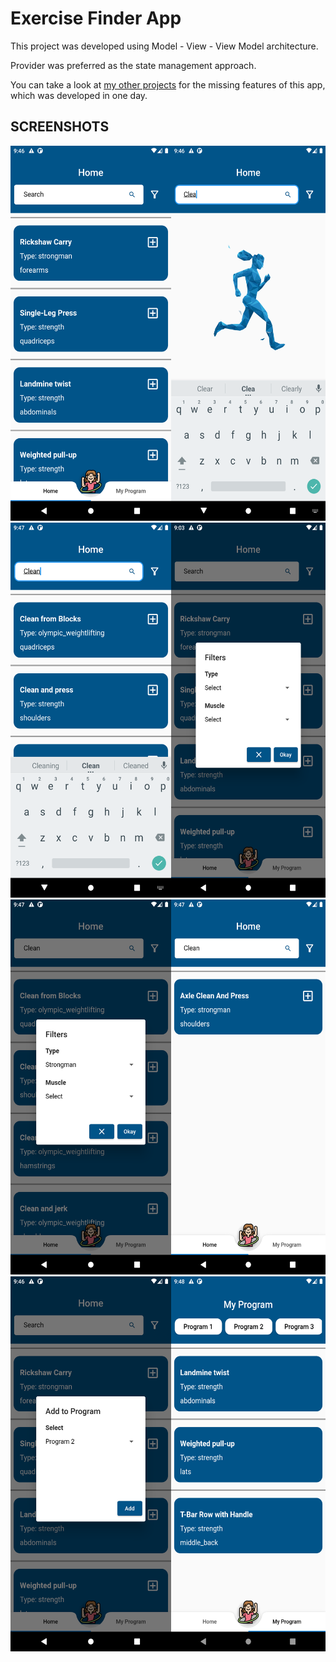 # Exercise Finder App

This project was developed using Model - View - View Model architecture.

Provider was preferred as the state management approach.

You can take a look at  <a href="https://github.com/erdemsaray"> my other projects<a> for the missing features of this app, which was developed in one day.

## SCREENSHOTS
<!-- First Row -->
<div style="display: flex;">
    <a href="project-images/1.png">
        <img src="project-images/1.png" alt="drawing" height="600em" style="margin-right: 10px;">
    </a>
    <a href="project-images/2.png">
        <img src="project-images/2.png" alt="drawing" height="600em">
    </a>
</div>

<!-- Second Row -->
<div style="display: flex;">
    <a href="project-images/3.png">
        <img src="project-images/3.png" alt="drawing" height="600em" style="margin-right: 10px;">
    </a>
    <a href="project-images/4.png">
        <img src="project-images/4.png" alt="drawing" height="600em">
    </a>
</div>

<!-- Third Row -->
<div style="display: flex;">
    <a href="project-images/5.png">
        <img src="project-images/5.png" alt="drawing" height="600em" style="margin-right: 10px;">
    </a>
    <a href="project-images/6.png">
        <img src="project-images/6.png" alt="drawing" height="600em">
    </a>
</div>

<!-- Fourth Row -->
<div style="display: flex;">
    <a href="project-images/7.png">
        <img src="project-images/7.png" alt="drawing" height="600em" style="margin-right: 10px;">
    </a>
    <a href="project-images/8.png">
        <img src="project-images/8.png" alt="drawing" height="600em">
    </a>
</div>

